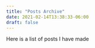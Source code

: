 ```yaml
---
title: "Posts Archive"
date: 2021-02-14T13:38:33-06:00
draft: false
---
```


Here is a list of posts I have made